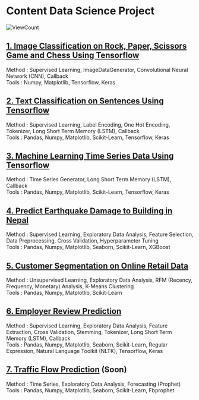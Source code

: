# Content Data Science Project
![ViewCount](https://views.whatilearened.today/views/github/ReynaraEzra/Data-Science-Project.svg?cache=remove)

## [1. Image Classification on Rock, Paper, Scissors Game and Chess Using Tensorflow](https://github.com/ReynaraEzra/Image-Classification-Tensorflow)

Method : Supervised Learning, ImageDataGenerator, Convolutional Neural Network (CNN), Callback </br>
Tools : Numpy, Matplotlib, Tensorflow, Keras

## [2. Text Classification on Sentences Using Tensorflow](https://github.com/ReynaraEzra/NLP-Tensorflow)

Method : Supervised Learning, Label Encoding, One Hot Encoding, Tokenizer, Long Short Term Memory (LSTM), Callback </br>
Tools : Pandas, Numpy, Matplotlib, Scikit-Learn, Tensorflow, Keras

## [3. Machine Learning Time Series Data Using Tensorflow](https://github.com/ReynaraEzra/Machine-Learning-Time-Series)

Method : Time Series Generator, Long Short Term Memory (LSTM), Callback </br>
Tools : Pandas, Numpy, Matplotlib, Scikit-Learn, Tensorflow, Keras

## [4. Predict Earthquake Damage to Building in Nepal](https://github.com/ReynaraEzra/Richter-Earthquake-Prediction)

Method : Supervised Learning, Exploratory Data Analysis, Feature Selection, Data Preprocessing, Cross Validation, Hyperparameter Tuning </br>
Tools : Pandas, Numpy, Matplotlib, Seaborn, Scikit-Learn, XGBoost

## [5. Customer Segmentation on Online Retail Data](https://github.com/ReynaraEzra/Customer-Segmentation)

Method : Unsupervised Learning, Exploratory Data Analysis, RFM (Recency, Frequency, Monetary) Analysis, K-Means Clustering </br>
Tools : Pandas, Numpy, Matplotlib, Scikit-Learn

## [6. Employer Review Prediction](https://github.com/ReynaraEzra/Employer-Review)

Method : Supervised Learning, Exploratory Data Analysis, Feature Extraction, Cross Validation, Stemming, Tokenizer, Long Short Term Memory (LSTM), Callback </br>
Tools : Pandas, Numpy, Matplotlib, Seaborn, Scikit-Learn, Regular Expression, Natural Language Toolkit (NLTK), Tensorflow, Keras

## [7. Traffic Flow Prediction](https://github.com/ReynaraEzra/Jasamarga-Project) (Soon)

Method : Time Series, Exploratory Data Analysis, Forecasting (Prophet) </br>
Tools : Pandas, Numpy, Matplotlib, Seaborn, Scikit-Learn, Fbprophet
